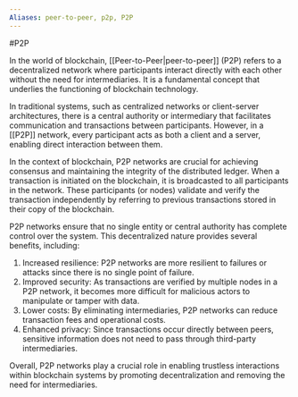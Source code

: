 ```yaml
---
Aliases: peer-to-peer, p2p, P2P
---
```

#P2P 

In the world of blockchain, [[Peer-to-Peer|peer-to-peer]] (P2P) refers to a decentralized network where participants interact directly with each other without the need for intermediaries. It is a fundamental concept that underlies the functioning of blockchain technology.

In traditional systems, such as centralized networks or client-server architectures, there is a central authority or intermediary that facilitates communication and transactions between participants. However, in a [[P2P]] network, every participant acts as both a client and a server, enabling direct interaction between them.

In the context of blockchain, P2P networks are crucial for achieving consensus and maintaining the integrity of the distributed ledger. When a transaction is initiated on the blockchain, it is broadcasted to all participants in the network. These participants (or nodes) validate and verify the transaction independently by referring to previous transactions stored in their copy of the blockchain.

P2P networks ensure that no single entity or central authority has complete control over the system. This decentralized nature provides several benefits, including:

1. Increased resilience: P2P networks are more resilient to failures or attacks since there is no single point of failure.
2. Improved security: As transactions are verified by multiple nodes in a P2P network, it becomes more difficult for malicious actors to manipulate or tamper with data.
3. Lower costs: By eliminating intermediaries, P2P networks can reduce transaction fees and operational costs.
4. Enhanced privacy: Since transactions occur directly between peers, sensitive information does not need to pass through third-party intermediaries.

Overall, P2P networks play a crucial role in enabling trustless interactions within blockchain systems by promoting decentralization and removing the need for intermediaries.